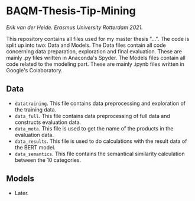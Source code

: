 # BAQM-Thesis-Tip-Mining
*Erik van der Heide. Erasmus University Rotterdam 2021.*

This repository contains all files used for my master thesis "...".
The code is split up into two: Data and Models. The Data files contain all code concerning data preparation, exploration and final evaluation. These are mainly .py files written in Anaconda's Spyder. The Models files contain all code related to the modeling part. These are mainly .ipynb files written in Google's Colaboratory.

## Data
* ```datatraining```. This file contains data preprocessing and exploration of the training data.
* ```data_full```. This file contains data preprocessing of full data and constructs evaluation data.
* ```data_meta```. This file is used to get the name of the products in the evaluation data.
* ```data_results```. This file is used to do calculations with the result data of the BERT model.
* ```data_semantics```. This file contains the semantical similarity calculation between the 10 categories.


## Models
* Later.
